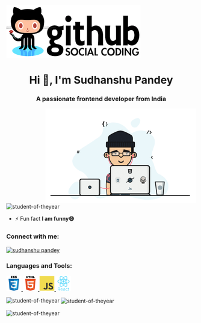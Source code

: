 ![logo](https://github.com/Student-Of-theyear/Student-Of-theyear/blob/main/Github%20Clone.png)
<h1 align="center">Hi 👋, I'm Sudhanshu Pandey</h1>
<h3 align="center">A passionate frontend developer from India</h3>
<img align="right"alt="coding"width="400"src="https://github.com/Student-Of-theyear/Student-Of-theyear/blob/main/gif.png">
<p align="left"> <img src="https://komarev.com/ghpvc/?username=student-of-theyear&label=Profile%20views&color=0e75b6&style=flat" alt="student-of-theyear"/></p>

- ⚡ Fun fact **I am funny😅**

<h3 align="left">Connect with me:</h3>
<p align="left">
<a href="https://dev.to/sudhanshu pandey" target="blank"><img align="center" src="https://raw.githubusercontent.com/rahuldkjain/github-profile-readme-generator/master/src/images/icons/Social/devto.svg" alt="sudhanshu pandey" height="30" width="40" /></a>
</p>

<h3 align="left">Languages and Tools:</h3>
<p align="left"> <a href="https://www.w3schools.com/css/" target="_blank" rel="noreferrer"> <img src="https://raw.githubusercontent.com/devicons/devicon/master/icons/css3/css3-original-wordmark.svg" alt="css3" width="40" height="40"/> </a> <a href="https://www.w3.org/html/" target="_blank" rel="noreferrer"> <img src="https://raw.githubusercontent.com/devicons/devicon/master/icons/html5/html5-original-wordmark.svg" alt="html5" width="40" height="40"/> </a> <a href="https://developer.mozilla.org/en-US/docs/Web/JavaScript" target="_blank" rel="noreferrer"> <img src="https://raw.githubusercontent.com/devicons/devicon/master/icons/javascript/javascript-original.svg" alt="javascript" width="40" height="40"/> </a> <a href="https://reactjs.org/" target="_blank" rel="noreferrer"> <img src="https://raw.githubusercontent.com/devicons/devicon/master/icons/react/react-original-wordmark.svg" alt="react" width="40" height="40"/> </a> </p>

<p><img align="left" src="https://github-readme-stats.vercel.app/api/top-langs?username=student-of-theyear&show_icons=true&locale=en&layout=compact" alt="student-of-theyear" /></p>

<p>&nbsp;<img align="center" src="https://github-readme-stats.vercel.app/api?username=student-of-theyear&show_icons=true&locale=en" alt="student-of-theyear" /></p>

<p><img align="center" src="https://github-readme-streak-stats.herokuapp.com/?user=student-of-theyear&" alt="student-of-theyear" /></p>


